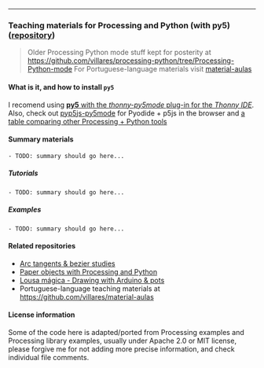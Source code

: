 <div></div>

---

### Teaching materials for Processing and Python (with py5) ([repository](https://github.com/villares/processing-python))

> Older Processing Python mode stuff kept for posterity at https://github.com/villares/processing-python/tree/Processing-Python-mode
> For Portuguese-language materials visit [material-aulas](https://abav.lugaralgum.com/material-aulas)

#### What is it, and how to install `py5`

I recomend using [**py5** with the *thonny-py5mode* plug-in for the *Thonny IDE*](https://abav.lugaralgum.com/como-instalar-py5/index-EN.html). Also, check out [pyp5js-py5mode](https://abav.lugaralgum.com/pyp5js/py5mode) for Pyodide + p5js in the browser and [a table comparing other Processing + Python tools](https://github.com/villares/Resources-for-teaching-programming)


#### Summary materials

	- TODO: summary should go here...

##### Tutorials

	- TODO: summary should go here...

##### Examples

	- TODO: summary should go here...

#### Related repositories

- [Arc tangents & bezier studies](https://github.com/villares/arc_tangents_and_bezier_studies)
- [Paper objects with Processing and Python](https://github.com/villares/Paper-objects-with-Processing-and-Python)
- [Lousa mágica - Drawing with Arduino & pots](https://github.com/villares/lousa-magica)
- Portuguese-language teaching materials at https://github.com/villares/material-aulas

#### License information

Some of the code here is adapted/ported from Processing examples and Processing library examples, usually under Apache 2.0 or MIT license, please forgive me for not adding more precise information, and check individual file comments.
